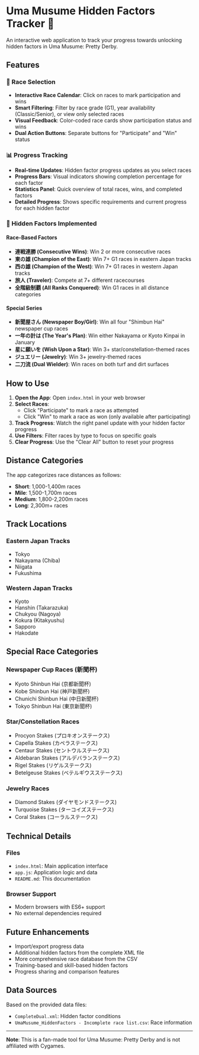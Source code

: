 # Uma Musume Hidden Factors Tracker 🏇

An interactive web application to track your progress towards unlocking hidden factors in Uma Musume: Pretty Derby.

## Features

### 🏁 Race Selection
- **Interactive Race Calendar**: Click on races to mark participation and wins
- **Smart Filtering**: Filter by race grade (G1), year availability (Classic/Senior), or view only selected races
- **Visual Feedback**: Color-coded race cards show participation status and wins
- **Dual Action Buttons**: Separate buttons for "Participate" and "Win" status

### 📊 Progress Tracking
- **Real-time Updates**: Hidden factor progress updates as you select races
- **Progress Bars**: Visual indicators showing completion percentage for each factor
- **Statistics Panel**: Quick overview of total races, wins, and completed factors
- **Detailed Progress**: Shows specific requirements and current progress for each hidden factor

### 🎯 Hidden Factors Implemented

#### Race-Based Factors
- **連戦連勝 (Consecutive Wins)**: Win 2 or more consecutive races
- **東の雄 (Champion of the East)**: Win 7+ G1 races in eastern Japan tracks
- **西の雄 (Champion of the West)**: Win 7+ G1 races in western Japan tracks
- **旅人 (Traveler)**: Compete at 7+ different racecourses
- **全階級制覇 (All Ranks Conquered)**: Win G1 races in all distance categories

#### Special Series
- **新聞屋さん (Newspaper Boy/Girl)**: Win all four "Shimbun Hai" newspaper cup races
- **一年の計は (The Year's Plan)**: Win either Nakayama or Kyoto Kinpai in January
- **星に願いを (Wish Upon a Star)**: Win 3+ star/constellation-themed races
- **ジュエリー (Jewelry)**: Win 3+ jewelry-themed races
- **二刀流 (Dual Wielder)**: Win races on both turf and dirt surfaces

## How to Use

1. **Open the App**: Open `index.html` in your web browser
2. **Select Races**: 
   - Click "Participate" to mark a race as attempted
   - Click "Win" to mark a race as won (only available after participating)
3. **Track Progress**: Watch the right panel update with your hidden factor progress
4. **Use Filters**: Filter races by type to focus on specific goals
5. **Clear Progress**: Use the "Clear All" button to reset your progress

## Distance Categories

The app categorizes race distances as follows:
- **Short**: 1,000-1,400m races
- **Mile**: 1,500-1,700m races  
- **Medium**: 1,800-2,200m races
- **Long**: 2,300m+ races

## Track Locations

### Eastern Japan Tracks
- Tokyo
- Nakayama (Chiba)
- Niigata
- Fukushima

### Western Japan Tracks
- Kyoto
- Hanshin (Takarazuka)
- Chukyou (Nagoya)
- Kokura (Kitakyushu)
- Sapporo
- Hakodate

## Special Race Categories

### Newspaper Cup Races (新聞杯)
- Kyoto Shinbun Hai (京都新聞杯)
- Kobe Shinbun Hai (神戸新聞杯)
- Chunichi Shinbun Hai (中日新聞杯)
- Tokyo Shinbun Hai (東京新聞杯)

### Star/Constellation Races
- Procyon Stakes (プロキオンステークス)
- Capella Stakes (カペラステークス)
- Centaur Stakes (セントウルステークス)
- Aldebaran Stakes (アルデバランステークス)
- Rigel Stakes (リゲルステークス)
- Betelgeuse Stakes (ベテルギウスステークス)

### Jewelry Races
- Diamond Stakes (ダイヤモンドステークス)
- Turquoise Stakes (ターコイズステークス)
- Coral Stakes (コーラルステークス)

## Technical Details

### Files
- `index.html`: Main application interface
- `app.js`: Application logic and data
- `README.md`: This documentation

### Browser Support
- Modern browsers with ES6+ support
- No external dependencies required

## Future Enhancements

- Import/export progress data
- Additional hidden factors from the complete XML file
- More comprehensive race database from the CSV
- Training-based and skill-based hidden factors
- Progress sharing and comparison features

## Data Sources

Based on the provided data files:
- `CompleteDual.xml`: Hidden factor conditions
- `UmaMusume_HiddenFactors - Incomplete race list.csv`: Race information

---

**Note**: This is a fan-made tool for Uma Musume: Pretty Derby and is not affiliated with Cygames.


